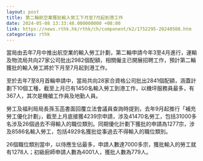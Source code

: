 ```yaml
---
layout: post
title: 第二輪航空業獲批輸入勞工下月至7月起到港工作
date: 2024-05-08 13:33:48.000000000 +08:00
link: https://news.rthk.hk/rthk/ch/component/k2/1752295-20240508.htm
categories: rthk
---
```


當局由去年7月中推出航空業的輸入勞工計劃，第二輪申請今年3至4月進行，運輸及物流局共向27家公司批出2982個配額，相關僱主已開展招聘工作，預計第二輪獲批的輸入勞工將於下月至7月起到港工作。

至於去年7至8月首輪申請中，當局共向28家合資格公司批出2841個配額，涵蓋計劃下10個工種，截至上月已有1450名輸入勞工到港工作，以機坪服務員最多，有367人，其次是機艙工作員及地勤人員。

勞工及福利局局長孫玉菡書面回覆立法會議員查詢時提到，去年9月起推行「補充勞工優化計劃」，截至上月底接獲4239宗申請，涉及41470名勞工，包括31000多名涉及26個過去不得輸入的職位類別。同期優化計劃下獲批的申請為1277宗，涉及8586名輸入勞工，包括4929名獲批從事過去不得輸入的職位類別。

26個職位類別當中，以侍應生佔最多，申請人數達7000多宗，獲批輸入的勞工就有1278人；初級廚師申請人數為4001人，獲批人數為779人。
